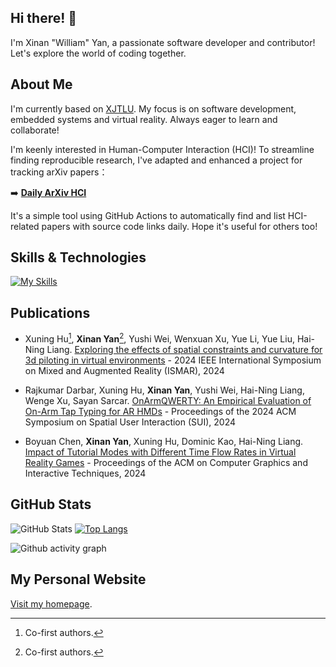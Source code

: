 ## Hi there! 👋

I'm Xinan "William" Yan, a passionate software developer and contributor! Let's explore the world of coding together.

## About Me

I'm currently based on [XJTLU](https://www.xjtlu.edu.cn/en/). My focus is on software development, embedded systems and virtual reality. Always eager to learn and collaborate!

I'm keenly interested in Human-Computer Interaction (HCI)! To streamline finding reproducible research, I've adapted and enhanced a project for tracking arXiv papers：

➡️ **[Daily ArXiv HCI](https://github.com/W-YXN/arxiv_cs.HC_daily)**

It's a simple tool using GitHub Actions to automatically find and list HCI-related papers with source code links daily. Hope it's useful for others too!

## Skills & Technologies

[![My Skills](https://skillicons.dev/icons?i=cpp,c,cs,unity,py,ros,ubuntu&perline=8)](https://skillicons.dev)

## Publications

- Xuning Hu[^1], **Xinan Yan**[^1], Yushi Wei, Wenxuan Xu, Yue Li, Yue Liu, Hai-Ning Liang. [Exploring the effects of spatial constraints and curvature for 3d piloting in virtual environments](https://ieeexplore.ieee.org/abstract/document/10765436/) - 2024 IEEE International Symposium on Mixed and Augmented Reality (ISMAR), 2024

- Rajkumar Darbar, Xuning Hu, **Xinan Yan**, Yushi Wei, Hai-Ning Liang, Wenge Xu, Sayan Sarcar. [OnArmQWERTY: An Empirical Evaluation of On-Arm Tap Typing for AR HMDs](https://dl.acm.org/doi/abs/10.1145/3677386.3682084) - Proceedings of the 2024 ACM Symposium on Spatial User Interaction (SUI), 2024

- Boyuan Chen, **Xinan Yan**, Xuning Hu, Dominic Kao, Hai-Ning Liang. [Impact of Tutorial Modes with Different Time Flow Rates in Virtual Reality Games](https://dl.acm.org/doi/abs/10.1145/3651296) - Proceedings of the ACM on Computer Graphics and Interactive Techniques, 2024

[^1]: Co-first authors.

## GitHub Stats

![GitHub Stats](https://github-readme-stats.vercel.app/api?username=W-YXN&show_icons=true&count_private=true)
[![Top Langs](https://github-readme-stats.vercel.app/api/top-langs/?username=W-YXN&layout=compact)](https://github.com/anuraghazra/github-readme-stats)

![Github activity graph](https://github-readme-activity-graph.vercel.app/graph?username=W-YXN&theme=github-light)

## My Personal Website

[Visit my homepage](http://www.xinan-yan.com).
